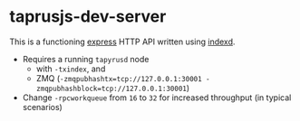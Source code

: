 # taprusjs-dev-server

This is a functioning [express](https://www.npmjs.com/package/express) HTTP API written using [indexd](https://www.npmjs.com/package/indexd).

* Requires a running `tapyrusd` node
	* with `-txindex`, and
	* ZMQ (`-zmqpubhashtx=tcp://127.0.0.1:30001 -zmqpubhashblock=tcp://127.0.0.1:30001`)
* Change `-rpcworkqueue` from `16` to `32` for increased throughput (in typical scenarios)
